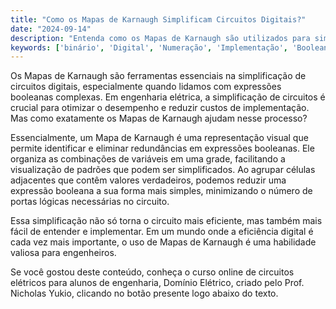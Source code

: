 ```yaml
---
title: "Como os Mapas de Karnaugh Simplificam Circuitos Digitais?"
date: "2024-09-14"
description: "Entenda como os Mapas de Karnaugh são utilizados para simplificar circuitos digitais em engenharia elétrica."
keywords: ['binário', 'Digital', 'Numeração', 'Implementação', 'Booleana', 'Mapa', 'Circuito']
---
```


Os Mapas de Karnaugh são ferramentas essenciais na simplificação de circuitos digitais, especialmente quando lidamos com expressões booleanas complexas. Em engenharia elétrica, a simplificação de circuitos é crucial para otimizar o desempenho e reduzir custos de implementação. Mas como exatamente os Mapas de Karnaugh ajudam nesse processo?

Essencialmente, um Mapa de Karnaugh é uma representação visual que permite identificar e eliminar redundâncias em expressões booleanas. Ele organiza as combinações de variáveis em uma grade, facilitando a visualização de padrões que podem ser simplificados. Ao agrupar células adjacentes que contêm valores verdadeiros, podemos reduzir uma expressão booleana a sua forma mais simples, minimizando o número de portas lógicas necessárias no circuito.

Essa simplificação não só torna o circuito mais eficiente, mas também mais fácil de entender e implementar. Em um mundo onde a eficiência digital é cada vez mais importante, o uso de Mapas de Karnaugh é uma habilidade valiosa para engenheiros.

Se você gostou deste conteúdo, conheça o curso online de circuitos elétricos para alunos de engenharia, Domínio Elétrico, criado pelo Prof. Nicholas Yukio, clicando no botão presente logo abaixo do texto.